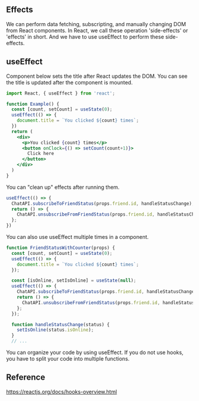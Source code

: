 ## Effects

We can perform data fetching, subscripting, and manually changing DOM from React components.
In React, we call these operation 'side-effects' or 'effects' in short.
And we have to use useEffect to perform these side-effects.

## useEffect

Component below sets the title after React updates the DOM.
You can see the title is updated after the component is mounted.

```jsx
import React, { useEffect } from 'react';

function Example() {
  const [count, setCount] = useState(0);
  useEffect(() => {
    document.title = `You clicked ${count} times`;
  })
  return (
    <div>
      <p>You clicked {count} times</p>
      <button onClock={() => setCount(count+1)}>
        Click here
      </button>
    </div>
  )
}
```

You can "clean up" effects after running them.
```jsx
useEffect(() => {
  ChatAPI.subscribeToFriendStatus(props.friend.id, handleStatusChange);
  return () => {
    ChatAPI.unsubscribeFromFriendStatus(props.friend.id, handleStatusChange);
  };
})
```

You can also use useEffect multiple times in a component.
```jsx
function FriendStatusWithCounter(props) {
  const [count, setCount] = useState(0);
  useEffect(() => {
    document.title = `You clicked ${count} times`;
  });

  const [isOnline, setIsOnline] = useState(null);
  useEffect(() => {
    ChatAPI.subscribeToFriendStatus(props.friend.id, handleStatusChange);
    return () => {
      ChatAPI.unsubscribeFromFriendStatus(props.friend.id, handleStatusChange);
    };
  });

  function handleStatusChange(status) {
    setIsOnline(status.isOnline);
  }
  // ...
```

You can organize your code by using useEffect.
If you do not use hooks, you have to split your code into multiple functions.

## Reference
https://reactjs.org/docs/hooks-overview.html